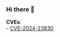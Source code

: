 ### Hi there 👋

**CVEs**:  
    - [CVE-2024-23830](https://nvd.nist.gov/vuln/detail/CVE-2024-23830)
